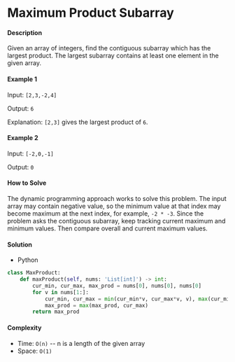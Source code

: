 # Maximum Product Subarray

#### Description

Given an array of integers, find the contiguous subarray which has the largest product. The largest subarray contains at least one element in the given array.

#### Example 1
Input: `[2,3,-2,4]`

Output: `6`

Explanation: `[2,3]` gives the largest product of `6`.

#### Example 2
Input: `[-2,0,-1]`

Output: `0`

#### How to Solve

The dynamic programming approach works to solve this problem. The input array may contain negative value, so the minimum value at that index may become maximum at the next index, for example, `-2 * -3`. Since the problem asks the contiguous subarray, keep tracking current maximum and minimum values. Then compare overall and current maximum values.

#### Solution
- Python

```python
class MaxProduct:
    def maxProduct(self, nums: 'List[int]') -> int:
        cur_min, cur_max, max_prod = nums[0], nums[0], nums[0]
        for v in nums[1:]:
            cur_min, cur_max = min(cur_min*v, cur_max*v, v), max(cur_min*v, cur_max*v, v)
            max_prod = max(max_prod, cur_max)
        return max_prod
```

#### Complexity
- Time: `O(n)` -- n is a length of the given array
- Space: `O(1)`
